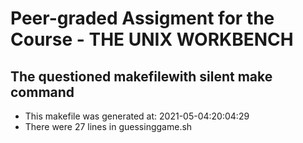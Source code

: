 # Peer-graded Assigment for the Course - THE UNIX WORKBENCH
## The questioned makefilewith silent make command ##
* This makefile was generated at: 2021-05-04:20:04:29
* There were 27 lines in guessinggame.sh
